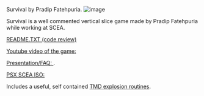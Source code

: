 Survival by Pradip Fatehpuria.
![image](https://github.com/user-attachments/assets/0c398b69-5c8d-44bc-9810-8056831fac27)

Survival is a well commented vertical slice game made by Pradip Fatehpuria while working at SCEA.

[README.TXT (code review)](https://github.com/gwald/netyaroze_demo/blob/main/User%20Created%20Guides/survival/README.TXT)

[Youtube video of the game:](https://www.youtube.com/watch?v=2bmV5M_19DU)

[Presentation/FAQ: ](https://github.com/gwald/netyaroze_demo/raw/main/User%20Created%20Guides/survival/audfiles/Auditorium_Presentation.html).

[PSX SCEA ISO:](https://github.com/gwald/netyaroze_demo/blob/main/User%20Created%20Guides/survival/PSX-SCEA-ISO.zip)

Includes a useful, self contained [TMD explosion routines](https://github.com/gwald/netyaroze_demo/blob/main/User%20Created%20Guides/survival/LIBXPLOD.C#L1275).

